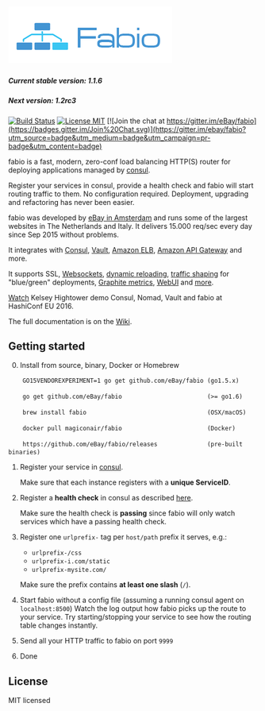 # ![./fabio](https://github.com/eBay/fabio/blob/master/fabio.png)

##### Current stable version: 1.1.6

##### Next version: 1.2rc3

[![Build Status](https://travis-ci.org/eBay/fabio.svg?branch=master)](https://travis-ci.org/eBay/fabio)
[![License MIT](https://img.shields.io/badge/license-MIT-blue.svg)](https://raw.githubusercontent.com/eBay/fabio/master/LICENSE)
[![Join the chat at https://gitter.im/eBay/fabio](https://badges.gitter.im/Join%20Chat.svg)](https://gitter.im/ebay/fabio?utm_source=badge&utm_medium=badge&utm_campaign=pr-badge&utm_content=badge)

fabio is a fast, modern, zero-conf load balancing HTTP(S) router
for deploying applications managed by [consul](https://consul.io/).

Register your services in consul, provide a health check and fabio will start routing traffic to them. No configuration required. Deployment, upgrading and refactoring has never been easier.

fabio was developed by [eBay in Amsterdam](http://www.ebayclassifiedsgroup.com) and runs some of the largest websites in The Netherlands and Italy. It delivers 15.000 req/sec every day since Sep 2015 without problems.

It integrates with [Consul](https://consul.io/), [Vault](https://vaultproject.io/), [Amazon ELB](https://aws.amazon.com/elasticloadbalancing), [Amazon API Gateway](https://aws.amazon.com/api-gateway/) and more.

It supports SSL, [Websockets](https://github.com/eBay/fabio/wiki/Features#websocket-support), [dynamic reloading](https://github.com/eBay/fabio/wiki/Features#dynamic-reloading), [traffic shaping](https://github.com/eBay/fabio/wiki/Features#traffic-shaping) for "blue/green" deployments, [Graphite metrics](https://github.com/eBay/fabio/wiki/Features#graphite-support), [WebUI](https://github.com/eBay/fabio/wiki/Features#web-ui) and [more](https://github.com/eBay/fabio/wiki/Features).

[Watch](https://www.youtube.com/watch?v=gf43TcWjBrE&list=PL81sUbsFNc5b-Gd59Lpz7BW0eHJBt0GvE&index=1) Kelsey Hightower demo Consul, Nomad, Vault and fabio at HashiConf EU 2016.

The full documentation is on the [Wiki](https://github.com/eBay/fabio/wiki).

## Getting started

0. Install from source, binary, Docker or Homebrew
``` 
    GO15VENDOREXPERIMENT=1 go get github.com/eBay/fabio (go1.5.x)

    go get github.com/eBay/fabio                        (>= go1.6)

    brew install fabio                                  (OSX/macOS)

    docker pull magiconair/fabio                        (Docker)

    https://github.com/eBay/fabio/releases              (pre-built binaries)
```
1. Register your service in [consul](https://consul.io/).

   Make sure that each instance registers with a **unique ServiceID**.

2. Register a **health check** in consul as described [here](https://consul.io/docs/agent/checks.html).

   Make sure the health check is **passing** since fabio will only watch services
   which have a passing health check.

3. Register one `urlprefix-` tag per `host/path` prefix it serves, e.g.:

   * `urlprefix-/css`
   * `urlprefix-i.com/static`
   * `urlprefix-mysite.com/`

   Make sure the prefix contains **at least one slash** (`/`).

4. Start fabio without a config file (assuming a running consul agent on `localhost:8500`)
   Watch the log output how fabio picks up the route to your service.
   Try starting/stopping your service to see how the routing table changes instantly.

5. Send all your HTTP traffic to fabio on port `9999`

6. Done

## License

MIT licensed
